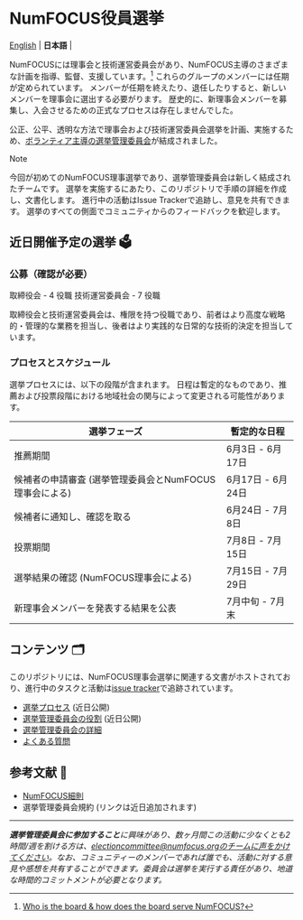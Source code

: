 # NumFOCUS役員選挙

<p>
    <a href="https://github.com/numfocus/elections/">English</a> |
    <b>日本語</b> |
</p>

NumFOCUSには理事会と技術運営委員会があり、NumFOCUS主導のさまざまな計画を指導、監督、支援しています。[^1]
これらのグループのメンバーには任期が定められています。
メンバーが任期を終えたり、退任したりすると、新しいメンバーを理事会に選出する必要がります。
歴史的に、新理事会メンバーを募集し、入会させるための正式なプロセスは存在しませんでした。

公正、公平、透明な方法で理事会および技術運営委員会選挙を計画、実施するため、[ボランティア主導の選挙管理委員会](election-committee_ja.md)が結成されました。

[^1]: [Who is the board & how does the board serve NumFOCUS?](https://numfocus.medium.com/who-is-the-board-how-does-the-board-serve-numfocus-b109d0c0dd17)

> [!NOTE]
> 今回が初めてのNumFOCUS理事選挙であり、選挙管理委員会は新しく結成されたチームです。
> 選挙を実施するにあたり、このリポジトリで手順の詳細を作成し、文書化します。
> 進行中の活動はIssue Trackerで追跡し、意見を共有できます。
> 選挙のすべての側面でコミュニティからのフィードバックを歓迎します。

## 近日開催予定の選挙 🗳️

### 公募（確認が必要）

取締役会 - 4 役職
技術運営委員会 - 7 役職

取締役会と技術運営委員会は、権限を持つ役職であり、前者はより高度な戦略的・管理的な業務を担当し、後者はより実践的な日常的な技術的決定を担当しています。

### プロセスとスケジュール

選挙プロセスには、以下の段階が含まれます。
日程は暫定的なものであり、推薦および投票段階における地域社会の関与によって変更される可能性があります。

| 選挙フェーズ                                            | 暫定的な日程      |
| ------------------------------------------------------- | ----------------- |
| 推薦期間                                                | 6月3日 - 6月17日  |
| 候補者の申請審査 (選挙管理委員会とNumFOCUS理事会による) | 6月17日 - 6月24日 |
| 候補者に通知し、確認を取る                              | 6月24日 - 7月8日  |
| 投票期間                                                | 7月8日 - 7月15日  |
| 選挙結果の確認 (NumFOCUS理事会による)                   | 7月15日 - 7月29日 |
| 新理事会メンバーを発表する結果を公表                    | 7月中旬 - 7月末   |

## コンテンツ 🗂️

このリポジトリには、NumFOCUS理事会選挙に関連する文書がホストされており、進行中のタスクと活動は[issue tracker](https://github.com/numfocus/elections/issues)で追跡されています。

- [選挙プロセス](election-process_ja.md) (近日公開)
- [選挙管理委員会の役割](election-committee-role_ja.md) (近日公開)
- [選挙管理委員会の詳細](election-committee_ja.md)
- [よくある質問](faqs_ja.md)

## 参考文献 📑

- [NumFOCUS細則](https://numfocus.org/wp-content/uploads/2020/04/NumFOCUS-Bylaws-Approved-16-May-2019.pdf)
- 選挙管理委員会規約 (リンクは近日追加されます)

<hr>

_**選挙管理委員会に参加すること**に興味があり、数ヶ月間この活動に少なくとも2時間/週を割ける方は、electioncommittee@numfocus.orgのチームに声をかけてください。なお、コミュニティーのメンバーであれば誰でも、活動に対する意見や感想を共有することができます。委員会は選挙を実行する責任があり、地道な時間的コミットメントが必要となります。_

